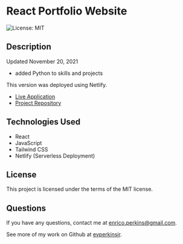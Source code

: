 # React Portfolio Website
![License: MIT](https://img.shields.io/badge/License-MIT-yellow.svg)

## Description
Updated November 20, 2021
- added Python to skills and projects

This version was deployed using Netlify.
- [Live Application](https://enricoperkins.com)
- [Project Repository](https://github.com/evperkinsjr/react-portfolio)


## Technologies Used
- React
- JavaScript
- Tailwind CSS
- Netlify (Serverless Deployment)


## License
This project is licensed under the terms of the MIT license.


## Questions
If you have any questions, contact me at enrico.perkins@gmail.com.

See more of my work on Github at [evperkinsjr](https://github.com/evperkinsjr/).
